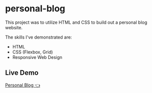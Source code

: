 # personal-blog

This project was to utilize HTML and CSS to build out a personal blog website.

The skills I've demonstrated are:

- HTML
- CSS (Flexbox, Grid)
- Responsive Web Design

## Live Demo

[Personal Blog :point_left:](https://joshn28.github.io/restaurant-page/)
